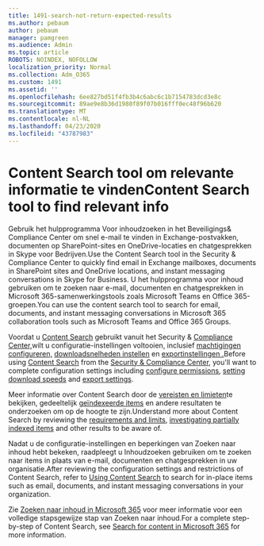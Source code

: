 ```yaml
---
title: 1491-search-not-return-expected-results
ms.author: pebaum
author: pebaum
manager: pamgreen
ms.audience: Admin
ms.topic: article
ROBOTS: NOINDEX, NOFOLLOW
localization_priority: Normal
ms.collection: Adm_O365
ms.custom: 1491
ms.assetid: ''
ms.openlocfilehash: 6ee827bd51f4fb3b4c6abc6c1b7154783dcd3e8c
ms.sourcegitcommit: 89ae9e8b36d1980f89f07b016fff0ec48f96b620
ms.translationtype: MT
ms.contentlocale: nl-NL
ms.lasthandoff: 04/23/2020
ms.locfileid: "43787983"
---
```

# <a name="content-search-tool-to-find-relevant-info"></a><span data-ttu-id="44d2a-102">Content Search tool om relevante informatie te vinden</span><span class="sxs-lookup"><span data-stu-id="44d2a-102">Content Search tool to find relevant info</span></span>

<span data-ttu-id="44d2a-103">Gebruik het hulpprogramma Voor inhoudzoeken in het Beveiligings& Compliance Center om snel e-mail te vinden in Exchange-postvakken, documenten op SharePoint-sites en OneDrive-locaties en chatgesprekken in Skype voor Bedrijven.</span><span class="sxs-lookup"><span data-stu-id="44d2a-103">Use the Content Search tool in the Security & Compliance Center to quickly find email in Exchange mailboxes, documents in SharePoint sites and OneDrive locations, and instant messaging conversations in Skype for Business.</span></span> <span data-ttu-id="44d2a-104">U het hulpprogramma voor inhoud gebruiken om te zoeken naar e-mail, documenten en chatgesprekken in Microsoft 365-samenwerkingstools zoals Microsoft Teams en Office 365-groepen.</span><span class="sxs-lookup"><span data-stu-id="44d2a-104">You can use the content search tool to search for email, documents, and instant messaging conversations in Microsoft 365 collaboration tools such as Microsoft Teams and Office 365 Groups.</span></span>


<span data-ttu-id="44d2a-105">Voordat u [Content Search](https://sip.protection.office.com/contentsearchbeta?ContentOnly=1) gebruikt vanuit het Security & [Compliance Center,](https://sip.protection.office.com/homepage)wilt u configuratie-instellingen voltooien, inclusief [machtigingen configureren,](https://docs.microsoft.com/office365/securitycompliance/permissions-filtering-for-content-search) [downloadsnelheden instellen](https://docs.microsoft.com/office365/securitycompliance/increase-download-speeds-when-exporting-ediscovery-results) en [exportinstellingen .](https://docs.microsoft.com/office365/securitycompliance/disable-reports-when-you-export-content-search-results)</span><span class="sxs-lookup"><span data-stu-id="44d2a-105">Before using [Content Search](https://sip.protection.office.com/contentsearchbeta?ContentOnly=1) from the [Security & Compliance Center](https://sip.protection.office.com/homepage), you'll want to complete configuration settings including [configure permissions](https://docs.microsoft.com/office365/securitycompliance/permissions-filtering-for-content-search), [setting download speeds](https://docs.microsoft.com/office365/securitycompliance/increase-download-speeds-when-exporting-ediscovery-results) and [export settings](https://docs.microsoft.com/office365/securitycompliance/disable-reports-when-you-export-content-search-results).</span></span>

<span data-ttu-id="44d2a-106">Meer informatie over Content Search door de [vereisten en limieten](https://docs.microsoft.com/office365/securitycompliance/limits-for-content-search)te bekijken, gedeeltelijk [geïndexeerde items](https://docs.microsoft.com/office365/securitycompliance/investigating-partially-indexed-items-in-ediscovery) en andere resultaten te onderzoeken om op de hoogte te zijn.</span><span class="sxs-lookup"><span data-stu-id="44d2a-106">Understand more about Content Search by reviewing the [requirements and limits](https://docs.microsoft.com/office365/securitycompliance/limits-for-content-search), [investigating partially indexed items](https://docs.microsoft.com/office365/securitycompliance/investigating-partially-indexed-items-in-ediscovery) and other results to be aware of.</span></span>

<span data-ttu-id="44d2a-107">Nadat u de configuratie-instellingen en beperkingen van Zoeken naar inhoud hebt bekeken, raadpleegt u [</a> Inhoudzoeken gebruiken om te zoeken naar items in plaats van e-mail, documenten en chatgesprekken in uw organisatie.](https://docs.microsoft.com/office365/securitycompliance/content-search)</span><span class="sxs-lookup"><span data-stu-id="44d2a-107">After reviewing the configuration settings and restrictions of Content Search, refer to [Using Content Search</a> to search for in-place items such as email, documents, and instant messaging conversations in your organization](https://docs.microsoft.com/office365/securitycompliance/content-search).</span></span>

<span data-ttu-id="44d2a-108">Zie [Zoeken naar inhoud in Microsoft 365](https://docs.microsoft.com/office365/securitycompliance/search-for-content) voor meer informatie voor een volledige stapsgewijze stap van Zoeken naar inhoud.</span><span class="sxs-lookup"><span data-stu-id="44d2a-108">For a complete step-by-step of Content Search, see [Search for content in Microsoft 365](https://docs.microsoft.com/office365/securitycompliance/search-for-content) for more information.</span></span>
